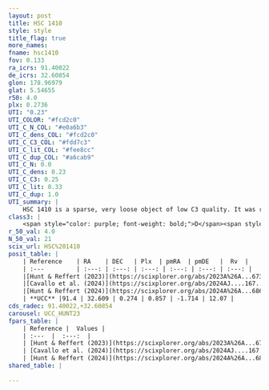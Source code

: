 ```yaml
---
layout: post
title: HSC 1410
style: style
title_flag: true
more_names: 
fname: hsc1410
fov: 0.133
ra_icrs: 91.40022
de_icrs: 32.60854
glon: 178.96979
glat: 5.54655
r50: 4.0
plx: 0.2736
UTI: "0.23"
UTI_COLOR: "#fcd2c0"
UTI_C_N_COL: "#e0a6b3"
UTI_C_dens_COL: "#fcd2c0"
UTI_C_C3_COL: "#fdd7c3"
UTI_C_lit_COL: "#fee8cc"
UTI_C_dup_COL: "#a6cab9"
UTI_C_N: 0.0
UTI_C_dens: 0.23
UTI_C_C3: 0.25
UTI_C_lit: 0.33
UTI_C_dup: 1.0
UTI_summary: |
    HSC 1410 is a sparse, very loose object of low C3 quality. It was recently reported in the literature.<br><br><span style="color: #99180f; font-weight: bold;">Warning: </span>contains less than 25 stars with <i>P>0.5</i> estimated.
class3: |
    <span style="color: purple; font-weight: bold;">D</span><span style="color: #FFC300; font-weight: bold;">B</span>
r_50_val: 4.0
N_50_val: 21
scix_url: HSC%201410
posit_table: |
    | Reference    | RA    | DEC   | Plx  | pmRA  | pmDE   |  Rv  |
    | :---         | :---: | :---: | :---: | :---: | :---: | :---: |
    |[Hunt & Reffert (2023)](https://scixplorer.org/abs/2023A%26A...673A.114H) | 91.359 | 32.607 | 0.28 | 0.858 | -1.726 | -- |
    |[Cavallo et al. (2024)](https://scixplorer.org/abs/2024AJ....167...12C) | 91.383 | 32.602 | 0.28 | -- | -- | -- |
    |[Hunt & Reffert (2024)](https://scixplorer.org/abs/2024A%26A...686A..42H) | 91.359 | 32.607 | 0.28 | 0.858 | -1.726 | -- |
    | **UCC** |91.4 | 32.609 | 0.274 | 0.857 | -1.714 | 12.07 | 
cds_radec: 91.40022,+32.60854
carousel: UCC_HUNT23
fpars_table: |
    | Reference |  Values |
    | :---  |  :---:  |
    | [Hunt & Reffert (2023)](https://scixplorer.org/abs/2023A%26A...673A.114H) | `AV50=0.881, diffAV50=1.12, MOD50=12.711, logAge50=9.145` |
    | [Cavallo et al. (2024)](https://scixplorer.org/abs/2024AJ....167...12C) | `AV50=2.15, dMod50=12.6, logAge50=8.06, [Fe/H]50=-0.52` |
    | [Hunt & Reffert (2024)](https://scixplorer.org/abs/2024A%26A...686A..42H) | `MassJ=209.485` |
shared_table: |
    
---
```

